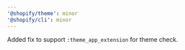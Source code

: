 ```yaml
---
'@shopify/theme': minor
'@shopify/cli': minor
---
```


Added fix to support `:theme_app_extension` for theme check.
